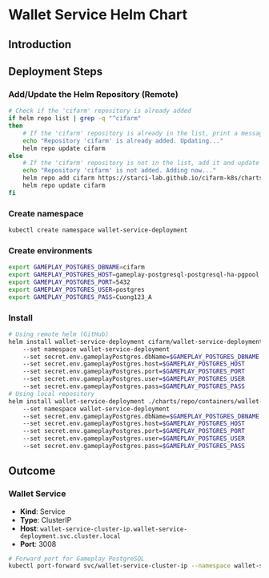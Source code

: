 # Wallet Service Helm Chart
## Introduction
## Deployment Steps
### Add/Update the Helm Repository (Remote)
```bash
# Check if the 'cifarm' repository is already added
if helm repo list | grep -q "^cifarm" 
then
    # If the 'cifarm' repository is already in the list, print a message and update the repository
    echo "Repository 'cifarm' is already added. Updating..."
    helm repo update cifarm
else
    # If the 'cifarm' repository is not in the list, add it and update the repository
    echo "Repository 'cifarm' is not added. Adding now..."
    helm repo add cifarm https://starci-lab.github.io/cifarm-k8s/charts
    helm repo update cifarm
fi
```
### Create namespace
```bash
kubectl create namespace wallet-service-deployment
```
### Create environments
```bash
export GAMEPLAY_POSTGRES_DBNAME=cifarm
export GAMEPLAY_POSTGRES_HOST=gameplay-postgresql-postgresql-ha-pgpool.gameplay-postgresql.svc.cluster.local
export GAMEPLAY_POSTGRES_PORT=5432
export GAMEPLAY_POSTGRES_USER=postgres
export GAMEPLAY_POSTGRES_PASS=Cuong123_A
```
### Install
```bash
# Using remote helm (GitHub)
helm install wallet-service-deployment cifarm/wallet-service-deployment
    --set namespace wallet-service-deployment
    --set secret.env.gameplayPostgres.dbName=$GAMEPLAY_POSTGRES_DBNAME
    --set secret.env.gameplayPostgres.host=$GAMEPLAY_POSTGRES_HOST
    --set secret.env.gameplayPostgres.port=$GAMEPLAY_POSTGRES_PORT
    --set secret.env.gameplayPostgres.user=$GAMEPLAY_POSTGRES_USER
    --set secret.env.gameplayPostgres.pass=$GAMEPLAY_POSTGRES_PASS
# Using local repository
helm install wallet-service-deployment ./charts/repo/containers/wallet-service/build/
    --set namespace wallet-service-deployment
    --set secret.env.gameplayPostgres.dbName=$GAMEPLAY_POSTGRES_DBNAME
    --set secret.env.gameplayPostgres.host=$GAMEPLAY_POSTGRES_HOST
    --set secret.env.gameplayPostgres.port=$GAMEPLAY_POSTGRES_PORT
    --set secret.env.gameplayPostgres.user=$GAMEPLAY_POSTGRES_USER
    --set secret.env.gameplayPostgres.pass=$GAMEPLAY_POSTGRES_PASS
```
## Outcome
### Wallet Service
- **Kind**: Service  
- **Type**: ClusterIP  
- **Host**: `wallet-service-cluster-ip.wallet-service-deployment.svc.cluster.local`  
- **Port**: 3008
```bash
# Forward port for Gameplay PostgreSQL
kubectl port-forward svc/wallet-service-cluster-ip --namespace wallet-service-deployment 3008:3008
```